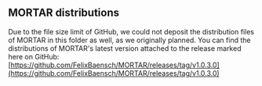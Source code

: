 ## MORTAR distributions
Due to the file size limit of GitHub, we could not deposit the distribution files of MORTAR in this folder as well, 
as we originally planned. You can find the distributions of MORTAR's latest version attached to the release marked here
on GitHub: [https://github.com/FelixBaensch/MORTAR/releases/tag/v1.0.3.0](https://github.com/FelixBaensch/MORTAR/releases/tag/v1.0.3.0)